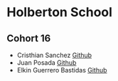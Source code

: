 # Holberton School
## Cohort 16
* Cristhian Sanchez [Github](https://github.com/cristaker) 
* Juan Posada [Github](https://github.com/Juansepo13)
* Elkin Guerrero Bastidas [Github](https://github.com/elkinguerrero007)
